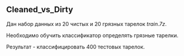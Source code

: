 ## Cleaned_vs_Dirty

Дан набор данных из 20 чистых и 20 грязных тарелок *train.7z*.

Необходимо обучить классификатор определять грязные тарелки.

Результат - классифицировать 400 тестовых тарелок.
